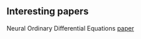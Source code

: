 ## Interesting papers

Neural Ordinary Differential Equations [paper](https://arxiv.org/abs/1806.07366)

